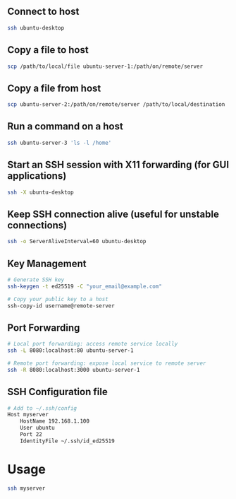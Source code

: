 ## Connect to host
```bash
ssh ubuntu-desktop
```

## Copy a file to host
```bash
scp /path/to/local/file ubuntu-server-1:/path/on/remote/server
```

## Copy a file from host
```bash
scp ubuntu-server-2:/path/on/remote/server /path/to/local/destination
```

## Run a command on a host
```bash
ssh ubuntu-server-3 'ls -l /home'
```

## Start an SSH session with X11 forwarding (for GUI applications)
```bash
ssh -X ubuntu-desktop
```

## Keep SSH connection alive (useful for unstable connections)
```bash
ssh -o ServerAliveInterval=60 ubuntu-desktop
```

## Key Management
```bash
# Generate SSH key
ssh-keygen -t ed25519 -C "your_email@example.com"

# Copy your public key to a host
ssh-copy-id username@remote-server
```

## Port Forwarding
```bash
# Local port forwarding: access remote service locally
ssh -L 8080:localhost:80 ubuntu-server-1

# Remote port forwarding: expose local service to remote server
ssh -R 8080:localhost:3000 ubuntu-server-1
```

## SSH Configuration file
```bash
# Add to ~/.ssh/config
Host myserver
    HostName 192.168.1.100
    User ubuntu
    Port 22
    IdentityFile ~/.ssh/id_ed25519
```

# Usage
```bash
ssh myserver
```

